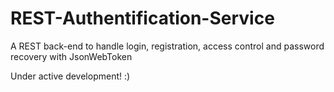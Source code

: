 # REST-Authentification-Service
A REST back-end to handle login, registration, access control and password recovery with JsonWebToken

Under active development! :)
